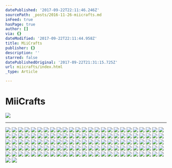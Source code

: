 ```yaml
---
datePublished: '2017-09-22T22:11:46.246Z'
sourcePath: _posts/2016-11-26-miicrafts.md
inFeed: true
hasPage: true
author: []
via: {}
dateModified: '2017-09-22T22:11:44.958Z'
title: MiiCrafts
publisher: {}
description: ''
starred: false
datePublishedOriginal: '2017-09-22T21:31:15.725Z'
url: miicrafts/index.html
_type: Article

---
```

# **MiiCrafts**
![](https://the-grid-user-content.s3-us-west-2.amazonaws.com/69d7e5a1-2232-44f4-97e5-53cf0296a1db.jpg)

---

![](https://the-grid-user-content.s3-us-west-2.amazonaws.com/a12fa911-6616-41ef-95ca-b067207fdede.jpg)
![](https://the-grid-user-content.s3-us-west-2.amazonaws.com/15684335-cd33-421b-9232-0c2a60fe7b2a.jpg)
![](https://the-grid-user-content.s3-us-west-2.amazonaws.com/8085d177-7915-49da-a8f8-722e29645b14.jpg)
![](https://the-grid-user-content.s3-us-west-2.amazonaws.com/2d7834e6-058f-44bd-bbb8-0645a2891822.jpg)
![](https://the-grid-user-content.s3-us-west-2.amazonaws.com/cccc337f-38d7-4a64-bc21-ca22cfed8015.jpg)
![](https://the-grid-user-content.s3-us-west-2.amazonaws.com/6e211a42-fcb8-4ee7-836f-5c10bdf24d51.jpg)
![](https://the-grid-user-content.s3-us-west-2.amazonaws.com/92be1e38-1ea8-4f52-b50c-5acbaa1fe544.jpg)
![](https://the-grid-user-content.s3-us-west-2.amazonaws.com/1265f0dc-8f44-43c1-b915-49a432e71194.jpg)
![](https://the-grid-user-content.s3-us-west-2.amazonaws.com/cd331633-75ea-4704-b132-0cecec880d64.jpg)
![](https://the-grid-user-content.s3-us-west-2.amazonaws.com/e24cf9ab-e309-4aaf-a537-ee5b37172332.jpg)
![](https://the-grid-user-content.s3-us-west-2.amazonaws.com/de25d6f1-e1f2-487a-81e2-ffbdb49ec435.jpg)
![](https://the-grid-user-content.s3-us-west-2.amazonaws.com/4c480376-2eb4-4783-8076-ba717ccce94b.jpg)
![](https://s3-us-west-2.amazonaws.com/the-grid-img/p/92aa999a96f6abe8590d91a8b489aec0e709bdfd.jpg)
![](https://the-grid-user-content.s3-us-west-2.amazonaws.com/243a7c7a-e74e-4ceb-b657-8acf1f4d1b06.jpg)
![](https://the-grid-user-content.s3-us-west-2.amazonaws.com/7363386b-61be-4e94-b06a-b83ea2d34778.jpg)
![](https://the-grid-user-content.s3-us-west-2.amazonaws.com/b2abb24c-9ddb-4295-875c-7496199efa22.jpg)
![](https://the-grid-user-content.s3-us-west-2.amazonaws.com/53119b34-02f1-4104-9201-ae93cf03e2e8.jpg)
![](https://the-grid-user-content.s3-us-west-2.amazonaws.com/bf434bdf-e942-4f6b-89b8-a56a7697a363.jpg)
![](https://the-grid-user-content.s3-us-west-2.amazonaws.com/2247e03e-7d34-4949-8512-3cefc31621a1.jpg)
![](https://the-grid-user-content.s3-us-west-2.amazonaws.com/8d95020f-82cc-4901-b68c-f6b380cc0d41.jpg)
![](https://the-grid-user-content.s3-us-west-2.amazonaws.com/35faf6a6-fb71-4770-a5ed-36ad322a6fd2.jpg)
![](https://s3-us-west-2.amazonaws.com/the-grid-img/p/c21e4d13ffde26a73621eed939b52c94cd6469c5.jpg)
![](https://the-grid-user-content.s3-us-west-2.amazonaws.com/89aa4d22-a05b-4ff6-8d48-45870d0553b7.jpg)
![](https://the-grid-user-content.s3-us-west-2.amazonaws.com/58893438-e406-49fe-97f1-7a7d81383e81.jpg)
![](https://the-grid-user-content.s3-us-west-2.amazonaws.com/35c7b2d2-38db-4904-8755-2f9602af5d78.jpg)
![](https://the-grid-user-content.s3-us-west-2.amazonaws.com/b5516827-f49d-470a-ade1-41b71b3a7152.jpg)
![](https://the-grid-user-content.s3-us-west-2.amazonaws.com/b4c7f5ab-16cf-4b1e-9bd4-1aebc03df751.jpg)
![](https://the-grid-user-content.s3-us-west-2.amazonaws.com/9b8a88ae-8f8e-4220-8b93-08114ac26eb9.jpg)
![](https://the-grid-user-content.s3-us-west-2.amazonaws.com/16e802bc-275f-42b9-a5ac-7a490b8dadc0.jpg)
![](https://the-grid-user-content.s3-us-west-2.amazonaws.com/9756e8ea-75d6-4148-99e1-ea236a50682f.jpg)
![](https://the-grid-user-content.s3-us-west-2.amazonaws.com/fadb7d62-e66d-4f94-9d25-ab807df279a7.jpg)
![](https://the-grid-user-content.s3-us-west-2.amazonaws.com/e5e4ea89-129b-4dc1-b812-695b68815874.jpg)
![](https://the-grid-user-content.s3-us-west-2.amazonaws.com/46a4663e-b336-4b41-addc-46f6c872ad5d.jpg)
![](https://the-grid-user-content.s3-us-west-2.amazonaws.com/53cb3ade-4009-4d83-863b-cdd4c7793fbf.jpg)
![](https://the-grid-user-content.s3-us-west-2.amazonaws.com/3fad1481-9570-4af1-b73c-ec8158b0a201.jpg)
![](https://the-grid-user-content.s3-us-west-2.amazonaws.com/62298472-17f2-454b-9673-6e7d40f2e015.jpg)
![](https://the-grid-user-content.s3-us-west-2.amazonaws.com/6bb9bfe5-fbdc-475b-8ac8-7c5ff268d04e.jpg)
![](https://the-grid-user-content.s3-us-west-2.amazonaws.com/4ee70776-7268-47ff-85ea-9a2bc6a12f2a.jpg)
![](https://the-grid-user-content.s3-us-west-2.amazonaws.com/fd0ec2cf-3d30-47fb-9d8d-059476e54c47.jpg)
![](https://the-grid-user-content.s3-us-west-2.amazonaws.com/b5133d41-3bba-4a36-8523-ef8ccf3c1dad.jpg)
![](https://the-grid-user-content.s3-us-west-2.amazonaws.com/76e6037e-5d70-41ac-afde-3a81d73a0434.jpg)
![](https://the-grid-user-content.s3-us-west-2.amazonaws.com/83a2b1a2-26b0-4d92-b91d-1017e2f0d7b3.jpg)
![](https://the-grid-user-content.s3-us-west-2.amazonaws.com/8bb446b1-129a-4ca4-b41e-221588aa693a.jpg)
![](https://the-grid-user-content.s3-us-west-2.amazonaws.com/ec351225-75ed-4dee-b98b-f7e47e51d662.jpg)
![](https://the-grid-user-content.s3-us-west-2.amazonaws.com/4cb3edec-8a29-4008-bf47-698307ce5d2d.jpg)
![](https://the-grid-user-content.s3-us-west-2.amazonaws.com/5c9a0384-c20c-4fdf-b7a4-e0ccc24ec20a.jpg)
![](https://the-grid-user-content.s3-us-west-2.amazonaws.com/1342d759-394b-4449-a364-3b30a9d15fd6.jpg)
![](https://the-grid-user-content.s3-us-west-2.amazonaws.com/cf00ee1b-0450-4087-88ae-d99c59d3c1ec.jpg)
![](https://the-grid-user-content.s3-us-west-2.amazonaws.com/2d4ac10f-ee96-4864-8480-923a1b9d2fdd.jpg)
![](https://the-grid-user-content.s3-us-west-2.amazonaws.com/835f477a-5b71-46c5-8d5f-4c8c942bac31.jpg)
![](https://the-grid-user-content.s3-us-west-2.amazonaws.com/cb93926e-1372-4a2d-8d44-3b7b5d9fdf02.jpg)
![](https://the-grid-user-content.s3-us-west-2.amazonaws.com/1e065d67-627a-4de6-943d-8cc15154efed.png)
![](https://the-grid-user-content.s3-us-west-2.amazonaws.com/9d85fcac-1812-42f8-b5ce-263ba97da922.jpg)
![](https://the-grid-user-content.s3-us-west-2.amazonaws.com/c72f75f3-3b4b-452a-81f1-83ff24a94206.jpg)
![](https://the-grid-user-content.s3-us-west-2.amazonaws.com/706f328a-51a1-4a92-9777-821c11292e38.jpg)
![](https://the-grid-user-content.s3-us-west-2.amazonaws.com/83d12538-26ca-4072-8805-b1ee53a56926.jpg)
![](https://the-grid-user-content.s3-us-west-2.amazonaws.com/eaf689f3-93ad-4265-8e5c-f8392010d2cf.jpg)
![](https://the-grid-user-content.s3-us-west-2.amazonaws.com/e74bc013-b267-41d4-8071-442b242d88c9.jpg)
![](https://the-grid-user-content.s3-us-west-2.amazonaws.com/000123da-5ed8-4c89-9b42-f3d911f76c70.jpg)
![](https://the-grid-user-content.s3-us-west-2.amazonaws.com/3ca27da0-15dd-41e9-a30e-05274b5c3a5f.jpg)
![](https://the-grid-user-content.s3-us-west-2.amazonaws.com/8964eba9-50bb-493e-b35a-41342fce2324.jpg)
![](https://the-grid-user-content.s3-us-west-2.amazonaws.com/1fd79173-3a70-4f1a-be39-f5d0a87f1025.jpg)
![](https://the-grid-user-content.s3-us-west-2.amazonaws.com/22047cf1-29f8-4d1e-89eb-2634bfeb26d9.jpg)
![](https://the-grid-user-content.s3-us-west-2.amazonaws.com/80f365b7-33aa-4171-88f1-53d356695266.jpg)
![](https://the-grid-user-content.s3-us-west-2.amazonaws.com/058bc24f-543c-43c4-b3a2-4bc7ba2f265b.jpg)
![](https://the-grid-user-content.s3-us-west-2.amazonaws.com/5b1989b1-662f-4e48-842c-9b698efdba6c.jpg)
![](https://the-grid-user-content.s3-us-west-2.amazonaws.com/cb1b4bc2-d2bc-4544-978a-82a9eadfccd1.jpg)
![](https://the-grid-user-content.s3-us-west-2.amazonaws.com/1cfdeedf-6a42-4b79-81d6-213195c3f9b0.jpg)
![](https://the-grid-user-content.s3-us-west-2.amazonaws.com/b964afef-45e3-45f0-9259-02bf9996d73c.jpg)
![](https://the-grid-user-content.s3-us-west-2.amazonaws.com/8cc535bc-2db9-4206-b450-03cac6310948.png)
![](https://the-grid-user-content.s3-us-west-2.amazonaws.com/dc8de1a7-88ef-4f6b-938f-c65dd2f69047.jpg)
![](https://the-grid-user-content.s3-us-west-2.amazonaws.com/ecdfb54f-f909-4a0a-bd63-7921c38a9b22.jpg)
![](https://the-grid-user-content.s3-us-west-2.amazonaws.com/86b36682-edac-4097-a0f0-8048c4106910.jpg)
![](https://the-grid-user-content.s3-us-west-2.amazonaws.com/cbc2b9db-3d50-4158-a198-80cfe20ef30c.jpg)
![](https://the-grid-user-content.s3-us-west-2.amazonaws.com/9efaf14c-ef16-408f-93b2-9ee60e3f7c28.jpg)
![](https://the-grid-user-content.s3-us-west-2.amazonaws.com/55a224b2-5a29-4176-9fcf-9c6aab5de8e4.jpg)
![](https://the-grid-user-content.s3-us-west-2.amazonaws.com/d7a0bb68-c812-402f-8800-09e04adc32a8.jpg)
![](https://the-grid-user-content.s3-us-west-2.amazonaws.com/fd3ffdcd-73f0-44c1-b901-9dc725762ecb.jpg)
![](https://the-grid-user-content.s3-us-west-2.amazonaws.com/5248f9d8-c3e1-4760-9e46-da3a3fd45afa.jpg)
![](https://the-grid-user-content.s3-us-west-2.amazonaws.com/5c5ae323-61d8-4966-b06d-aa7a4c4c7671.jpg)
![](https://the-grid-user-content.s3-us-west-2.amazonaws.com/1501c96b-2ddb-4fed-8720-cecd19ec2128.jpg)
![](https://the-grid-user-content.s3-us-west-2.amazonaws.com/4e9b3c73-ddba-49a8-a108-8bb71f44c303.jpg)
![](https://the-grid-user-content.s3-us-west-2.amazonaws.com/9510a78f-1089-4017-b64e-e6b50829af02.jpg)
![](https://the-grid-user-content.s3-us-west-2.amazonaws.com/13d29c0e-efaf-409f-afa1-09dce264c115.jpg)
![](https://the-grid-user-content.s3-us-west-2.amazonaws.com/ba35b851-204c-4f32-bbaf-a1f153206007.jpg)
![](https://the-grid-user-content.s3-us-west-2.amazonaws.com/74c6a4ff-d482-4b3e-8531-6b313a8b100e.jpg)
![](https://the-grid-user-content.s3-us-west-2.amazonaws.com/2f2dc1ea-dd9c-44c8-89a4-4e869efc2f3c.jpg)
![](https://the-grid-user-content.s3-us-west-2.amazonaws.com/ae5f0be9-48c2-4dcd-b320-e505a81c166c.jpg)
![](https://the-grid-user-content.s3-us-west-2.amazonaws.com/7bd092cc-3e4a-4f3f-8db4-e3253d4581b6.jpg)
![](https://the-grid-user-content.s3-us-west-2.amazonaws.com/1864cd8c-3ceb-4f28-9197-cfc1b71d4d65.jpg)
![](https://the-grid-user-content.s3-us-west-2.amazonaws.com/80976095-f5a1-4c8a-a9f2-e5efde7ddac5.jpg)
![](https://the-grid-user-content.s3-us-west-2.amazonaws.com/62fec137-6686-40da-bb41-9ca1bceead52.jpg)
![](https://the-grid-user-content.s3-us-west-2.amazonaws.com/47e04354-d182-424c-a076-f8bd850aa938.jpg)
![](https://the-grid-user-content.s3-us-west-2.amazonaws.com/0fc9b4f5-fc34-4997-a1e5-d45a61769bdc.jpg)
![](https://the-grid-user-content.s3-us-west-2.amazonaws.com/9d34d261-dff7-4e4f-b63b-7b570db0535c.jpg)
![](https://the-grid-user-content.s3-us-west-2.amazonaws.com/1b2e69fd-9a05-484e-8352-23ac1c570ae1.jpg)
![](https://the-grid-user-content.s3-us-west-2.amazonaws.com/454d01db-78d8-4366-b898-1cc522d35426.jpg)
![](https://the-grid-user-content.s3-us-west-2.amazonaws.com/21a5e608-be39-4704-8512-208bc33fe84b.jpg)
![](https://the-grid-user-content.s3-us-west-2.amazonaws.com/b7a3b585-7fca-4d0b-b597-7f6f30633fbb.jpg)
![](https://the-grid-user-content.s3-us-west-2.amazonaws.com/be20f7c2-4107-4e6e-afab-df33b7a5b2cb.jpg)
![](https://the-grid-user-content.s3-us-west-2.amazonaws.com/b19056a0-c081-431b-b0d7-8d9b4e55b4dc.jpg)
![](https://the-grid-user-content.s3-us-west-2.amazonaws.com/d2d8a350-f81c-485a-ab87-1b43f8093c69.jpg)
![](https://the-grid-user-content.s3-us-west-2.amazonaws.com/4a8dda6a-f761-4964-9e9b-ee4b9e8f19df.jpg)
![](https://the-grid-user-content.s3-us-west-2.amazonaws.com/d0a6fd18-29e1-4a95-939d-9768e8951b40.jpg)
![](https://the-grid-user-content.s3-us-west-2.amazonaws.com/79714b14-e871-4dd4-8175-15dd9a614428.jpg)
![](https://the-grid-user-content.s3-us-west-2.amazonaws.com/1c5e5af9-00c2-44eb-8294-6f56cb5c333c.jpg)
![](https://the-grid-user-content.s3-us-west-2.amazonaws.com/32392d00-63a4-4dd9-8d5f-5885ce71c5a1.jpg)
![](https://the-grid-user-content.s3-us-west-2.amazonaws.com/61cd56b3-06e5-4229-a70a-ff0c9e20d207.jpg)
![](https://the-grid-user-content.s3-us-west-2.amazonaws.com/0ee6d57d-8ff6-4214-ba3e-8fea52c828df.jpg)
![](https://the-grid-user-content.s3-us-west-2.amazonaws.com/1876448f-6d95-47a1-b41e-438bc638d37b.jpg)
![](https://the-grid-user-content.s3-us-west-2.amazonaws.com/99d04414-a819-42fd-8f41-2dd49cf52e13.jpg)
![](https://the-grid-user-content.s3-us-west-2.amazonaws.com/c7ed23f0-3845-4e27-a00e-9c977952ccb7.jpg)
![](https://the-grid-user-content.s3-us-west-2.amazonaws.com/0147857e-4162-40e5-ba3a-949993a86b53.jpg)
![](https://the-grid-user-content.s3-us-west-2.amazonaws.com/29caf408-6a5e-4028-9b06-74e00064c1b0.jpg)
![](https://the-grid-user-content.s3-us-west-2.amazonaws.com/b97cea07-d9ec-419c-bd35-0341b186342f.jpg)
![](https://the-grid-user-content.s3-us-west-2.amazonaws.com/420ba487-d5e4-4d00-9485-2e452a030577.jpg)
![](https://the-grid-user-content.s3-us-west-2.amazonaws.com/cb7e5ea0-34c9-4037-881c-966950b7b101.jpg)
![](https://the-grid-user-content.s3-us-west-2.amazonaws.com/ab67ea1e-1ae5-4ca4-a67d-7b23e5e082ab.jpg)
![](https://the-grid-user-content.s3-us-west-2.amazonaws.com/86a58465-1a85-4041-8d6e-124d4db97979.jpg)
![](https://the-grid-user-content.s3-us-west-2.amazonaws.com/ad44db97-b346-4a18-ac83-6a00c2e1b386.jpg)
![](https://the-grid-user-content.s3-us-west-2.amazonaws.com/0b44a42c-7075-40a5-b934-cb5a3eb4523f.jpg)
![](https://the-grid-user-content.s3-us-west-2.amazonaws.com/2ee7f2c1-97c1-4651-a1c9-08358e24bb7a.jpg)
![](https://the-grid-user-content.s3-us-west-2.amazonaws.com/2952a973-046b-41ad-bfed-540898f212a5.jpg)
![](https://the-grid-user-content.s3-us-west-2.amazonaws.com/17cf1d30-c3c4-4787-bece-7707bf0d4bde.jpg)
![](https://the-grid-user-content.s3-us-west-2.amazonaws.com/49fb679a-aac8-4b61-bd80-8da18f9cfd41.jpg)
![](https://the-grid-user-content.s3-us-west-2.amazonaws.com/23f0fd84-7cf2-4272-a851-5b57ff1cc430.jpg)
![](https://the-grid-user-content.s3-us-west-2.amazonaws.com/46411598-8ff2-4f06-8b7f-569f17f729a0.jpg)